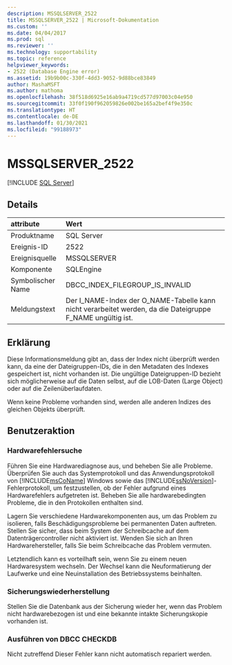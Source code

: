```yaml
---
description: MSSQLSERVER_2522
title: MSSQLSERVER_2522 | Microsoft-Dokumentation
ms.custom: ''
ms.date: 04/04/2017
ms.prod: sql
ms.reviewer: ''
ms.technology: supportability
ms.topic: reference
helpviewer_keywords:
- 2522 (Database Engine error)
ms.assetid: 19b9b00c-330f-4dd3-9052-9d88bce83849
author: MashaMSFT
ms.author: mathoma
ms.openlocfilehash: 38f518d6925e16ab9a4719cd577d97003c04e950
ms.sourcegitcommit: 33f0f190f962059826e002be165a2bef4f9e350c
ms.translationtype: HT
ms.contentlocale: de-DE
ms.lasthandoff: 01/30/2021
ms.locfileid: "99188973"
---
```

# <a name="mssqlserver_2522"></a>MSSQLSERVER_2522
 [!INCLUDE [SQL Server](../../includes/applies-to-version/sqlserver.md)]
  
## <a name="details"></a>Details  
  
| attribute | Wert |  
| :-------- | :---- |  
|Produktname|SQL Server|  
|Ereignis-ID|2522|  
|Ereignisquelle|MSSQLSERVER|  
|Komponente|SQLEngine|  
|Symbolischer Name|DBCC_INDEX_FILEGROUP_IS_INVALID|  
|Meldungstext|Der I_NAME-Index der O_NAME-Tabelle kann nicht verarbeitet werden, da die Dateigruppe F_NAME ungültig ist.|  
  
## <a name="explanation"></a>Erklärung  
Diese Informationsmeldung gibt an, dass der Index nicht überprüft werden kann, da eine der Dateigruppen-IDs, die in den Metadaten des Indexes gespeichert ist, nicht vorhanden ist. Die ungültige Dateigruppen-ID bezieht sich möglicherweise auf die Daten selbst, auf die LOB-Daten (Large Object) oder auf die Zeilenüberlaufdaten.  
  
Wenn keine Probleme vorhanden sind, werden alle anderen Indizes des gleichen Objekts überprüft.  
  
## <a name="user-action"></a>Benutzeraktion  
  
### <a name="look-for-hardware-failure"></a>Hardwarefehlersuche  
Führen Sie eine Hardwarediagnose aus, und beheben Sie alle Probleme. Überprüfen Sie auch das Systemprotokoll und das Anwendungsprotokoll von [!INCLUDE[msCoName](../../includes/msconame-md.md)] Windows sowie das [!INCLUDE[ssNoVersion](../../includes/ssnoversion-md.md)]-Fehlerprotokoll, um festzustellen, ob der Fehler aufgrund eines Hardwarefehlers aufgetreten ist. Beheben Sie alle hardwarebedingten Probleme, die in den Protokollen enthalten sind.  
  
Lagern Sie verschiedene Hardwarekomponenten aus, um das Problem zu isolieren, falls Beschädigungsprobleme bei permanenten Daten auftreten. Stellen Sie sicher, dass beim System der Schreibcache auf dem Datenträgercontroller nicht aktiviert ist. Wenden Sie sich an Ihren Hardwarehersteller, falls Sie beim Schreibcache das Problem vermuten.  
  
Letztendlich kann es vorteilhaft sein, wenn Sie zu einem neuen Hardwaresystem wechseln. Der Wechsel kann die Neuformatierung der Laufwerke und eine Neuinstallation des Betriebssystems beinhalten.  
  
### <a name="restore-from-backup"></a>Sicherungswiederherstellung  
Stellen Sie die Datenbank aus der Sicherung wieder her, wenn das Problem nicht hardwarebezogen ist und eine bekannte intakte Sicherungskopie vorhanden ist.  
  
### <a name="run-dbcc-checkdb"></a>Ausführen von DBCC CHECKDB  
Nicht zutreffend Dieser Fehler kann nicht automatisch repariert werden.  
  
